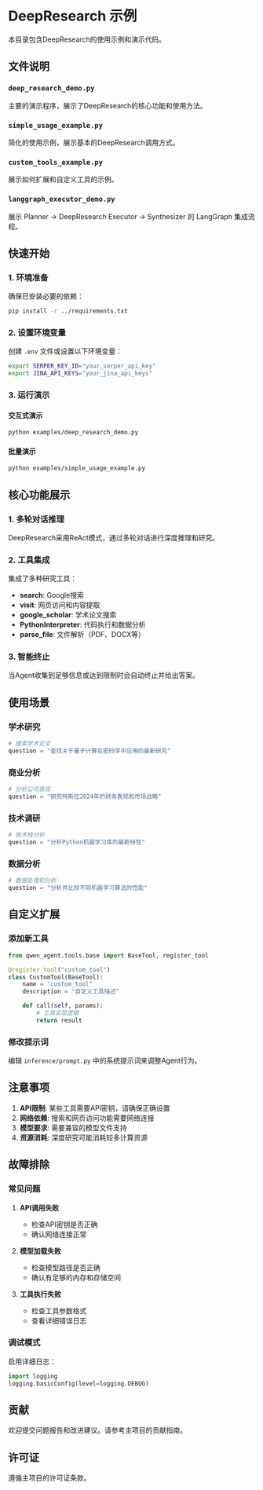 # DeepResearch 示例

本目录包含DeepResearch的使用示例和演示代码。

## 文件说明

### `deep_research_demo.py`
主要的演示程序，展示了DeepResearch的核心功能和使用方法。

### `simple_usage_example.py`
简化的使用示例，展示基本的DeepResearch调用方式。

### `custom_tools_example.py`
展示如何扩展和自定义工具的示例。

### `langgraph_executor_demo.py`
展示 Planner → DeepResearch Executor → Synthesizer 的 LangGraph 集成流程。

## 快速开始

### 1. 环境准备

确保已安装必要的依赖：

```bash
pip install -r ../requirements.txt
```

### 2. 设置环境变量

创建 `.env` 文件或设置以下环境变量：

```bash
export SERPER_KEY_ID="your_serper_api_key"
export JINA_API_KEYS="your_jina_api_keys"
```

### 3. 运行演示

#### 交互式演示
```bash
python examples/deep_research_demo.py
```

#### 批量演示
```bash
python examples/simple_usage_example.py
```

## 核心功能展示

### 1. 多轮对话推理
DeepResearch采用ReAct模式，通过多轮对话进行深度推理和研究。

### 2. 工具集成
集成了多种研究工具：
- **search**: Google搜索
- **visit**: 网页访问和内容提取
- **google_scholar**: 学术论文搜索
- **PythonInterpreter**: 代码执行和数据分析
- **parse_file**: 文件解析（PDF、DOCX等）

### 3. 智能终止
当Agent收集到足够信息或达到限制时会自动终止并给出答案。

## 使用场景

### 学术研究
```python
# 搜索学术论文
question = "查找关于量子计算在密码学中应用的最新研究"
```

### 商业分析
```python
# 分析公司表现
question = "研究特斯拉2024年的财务表现和市场战略"
```

### 技术调研
```python
# 技术栈分析
question = "分析Python机器学习库的最新特性"
```

### 数据分析
```python
# 数据处理和分析
question = "分析并比较不同机器学习算法的性能"
```

## 自定义扩展

### 添加新工具
```python
from qwen_agent.tools.base import BaseTool, register_tool

@register_tool("custom_tool")
class CustomTool(BaseTool):
    name = "custom_tool"
    description = "自定义工具描述"

    def call(self, params):
        # 工具实现逻辑
        return result
```

### 修改提示词
编辑 `inference/prompt.py` 中的系统提示词来调整Agent行为。

## 注意事项

1. **API限制**: 某些工具需要API密钥，请确保正确设置
2. **网络依赖**: 搜索和网页访问功能需要网络连接
3. **模型要求**: 需要兼容的模型文件支持
4. **资源消耗**: 深度研究可能消耗较多计算资源

## 故障排除

### 常见问题

1. **API调用失败**
   - 检查API密钥是否正确
   - 确认网络连接正常

2. **模型加载失败**
   - 检查模型路径是否正确
   - 确认有足够的内存和存储空间

3. **工具执行失败**
   - 检查工具参数格式
   - 查看详细错误日志

### 调试模式

启用详细日志：
```python
import logging
logging.basicConfig(level=logging.DEBUG)
```

## 贡献

欢迎提交问题报告和改进建议。请参考主项目的贡献指南。

## 许可证

遵循主项目的许可证条款。

